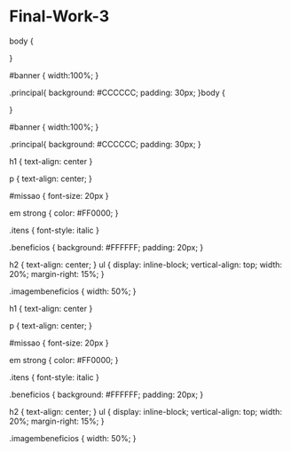 # Final-Work-3
body {
	
}

#banner {
	width:100%;
}

.principal{
	background: #CCCCCC;
	padding: 30px;
}body {
	
}

#banner {
	width:100%;
}

.principal{
	background: #CCCCCC;
	padding: 30px;
}

h1 {
	text-align: center
}

p {
	text-align: center;
}

#missao {
	font-size: 20px
}

em strong {
	color: #FF0000;
}

.itens {
	font-style: italic
}

.beneficios {
	background: #FFFFFF;
	padding: 20px;
}

h2 {
	text-align: center;
}
ul {
	display: inline-block;
	vertical-align: top;
	width: 20%;
	margin-right: 15%;
}

.imagembeneficios {
	width: 50%;
}

h1 {
	text-align: center
}

p {
	text-align: center;
}

#missao {
	font-size: 20px
}

em strong {
	color: #FF0000;
}

.itens {
	font-style: italic
}

.beneficios {
	background: #FFFFFF;
	padding: 20px;
}

h2 {
	text-align: center;
}
ul {
	display: inline-block;
	vertical-align: top;
	width: 20%;
	margin-right: 15%;
}

.imagembeneficios {
	width: 50%;
}
